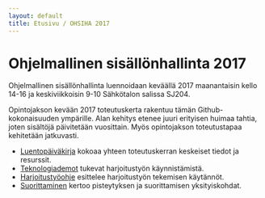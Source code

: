```yaml
---
layout: default
title: Etusivu / OHSIHA 2017
---
```


# Ohjelmallinen sisällönhallinta 2017

Ohjelmallinen sisällönhallinta luennoidaan keväällä 2017 maanantaisin kello 14-16 ja keskiviikkoisin 9-10 Sähkötalon salissa SJ204.

Opintojakson kevään 2017 toteutuskerta rakentuu tämän Github-kokonaisuuden ympärille. Alan kehitys etenee juuri erityisen huimaa tahtia, joten sisältöjä päivitetään vuosittain. Myös opintojakson toteutustapaa kehitetään jatkuvasti.

* [Luentopäiväkirja](luentopaivakirja) kokoaa yhteen toteutuskerran keskeiset tiedot ja resurssit. 
* [Teknologiademot](teknologiademo) tukevat harjoitustyön käynnistämistä.
* [Harjoitustyöohje](harjoitustyo) esittelee harjoitustyön tekemisen käytännöt. 
* [Suorittaminen](suorittaminen) kertoo pisteytyksen ja suorittamisen yksityiskohdat.
